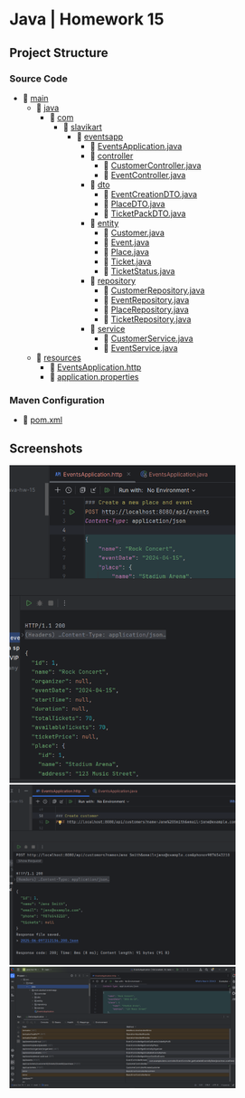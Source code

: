 # Java | Homework 15

## Project Structure

### Source Code

* 📁 [main](./src/main/)
  * 📁 [java](./src/main/java/)
    * 📁 [com](./src/main/java/com/)
      * 📁 [slavikart](./src/main/java/com/slavikart/)
        * 📁 [eventsapp](./src/main/java/com/slavikart/eventsapp/)
          * 📄 [EventsApplication.java](./src/main/java/com/slavikart/eventsapp/EventsApplication.java)
          * 📁 [controller](./src/main/java/com/slavikart/eventsapp/controller/)
            * 📄 [CustomerController.java](./src/main/java/com/slavikart/eventsapp/controller/CustomerController.java)
            * 📄 [EventController.java](./src/main/java/com/slavikart/eventsapp/controller/EventController.java)
          * 📁 [dto](./src/main/java/com/slavikart/eventsapp/dto/)
            * 📄 [EventCreationDTO.java](./src/main/java/com/slavikart/eventsapp/dto/EventCreationDTO.java)
            * 📄 [PlaceDTO.java](./src/main/java/com/slavikart/eventsapp/dto/PlaceDTO.java)
            * 📄 [TicketPackDTO.java](./src/main/java/com/slavikart/eventsapp/dto/TicketPackDTO.java)
          * 📁 [entity](./src/main/java/com/slavikart/eventsapp/entity/)
            * 📄 [Customer.java](./src/main/java/com/slavikart/eventsapp/entity/Customer.java)
            * 📄 [Event.java](./src/main/java/com/slavikart/eventsapp/entity/Event.java)
            * 📄 [Place.java](./src/main/java/com/slavikart/eventsapp/entity/Place.java)
            * 📄 [Ticket.java](./src/main/java/com/slavikart/eventsapp/entity/Ticket.java)
            * 📄 [TicketStatus.java](./src/main/java/com/slavikart/eventsapp/entity/TicketStatus.java)
          * 📁 [repository](./src/main/java/com/slavikart/eventsapp/repository/)
            * 📄 [CustomerRepository.java](./src/main/java/com/slavikart/eventsapp/repository/CustomerRepository.java)
            * 📄 [EventRepository.java](./src/main/java/com/slavikart/eventsapp/repository/EventRepository.java)
            * 📄 [PlaceRepository.java](./src/main/java/com/slavikart/eventsapp/repository/PlaceRepository.java)
            * 📄 [TicketRepository.java](./src/main/java/com/slavikart/eventsapp/repository/TicketRepository.java)
          * 📁 [service](./src/main/java/com/slavikart/eventsapp/service/)
            * 📄 [CustomerService.java](./src/main/java/com/slavikart/eventsapp/service/CustomerService.java)
            * 📄 [EventService.java](./src/main/java/com/slavikart/eventsapp/service/EventService.java)
  * 📁 [resources](./src/main/resources/)
    * 📄 [EventsApplication.http](./src/main/resources/EventsApplication.http)
    * 📄 [application.properties](./src/main/resources/application.properties)

### Maven Configuration

* 📄 [pom.xml](pom.xml)

## Screenshots

<img src="./screenshots/1.1.png" alt="screenshot 1.1.png" width="400"/>

<img src="./screenshots/1.2.png" alt="screenshot 1.2.png" width="400"/>

<img src="./screenshots/1.3.png" alt="screenshot 1.3.png" width="400"/>
